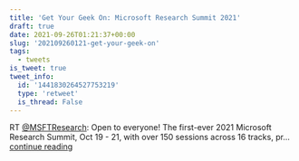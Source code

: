 ```yaml
---
title: 'Get Your Geek On: Microsoft Research Summit 2021'
draft: true
date: 2021-09-26T01:21:37+00:00
slug: '202109260121-get-your-geek-on'
tags:
  - tweets
is_tweet: true
tweet_info:
  id: '1441830264527753219'
  type: 'retweet'
  is_thread: False
---
```




RT [@MSFTResearch](https://x.com/MSFTResearch): Open to everyone! The first-ever 2021 Microsoft Research Summit, Oct 19 - 21, with over 150 sessions across 16 tracks, pr… [continue reading](https://x.com/sytelus/status/1441830264527753219)
